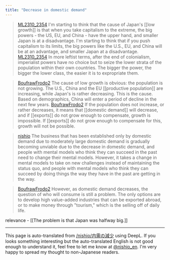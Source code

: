 ```yaml
---
title: "Decrease in domestic demand"
---
```


> [ML2310_2354](https://twitter.com/ML2310_2354/status/1783430223960461752) I'm starting to think that the cause of Japan's [[low growth]] is that when you take capitalism to the extreme, the big powers - the US, EU, and China - have the upper hand, and smaller Japan is at a disadvantage. I'm starting to think that if you push capitalism to its limits, the big powers like the U.S., EU, and China will be at an advantage, and smaller Japan at a disadvantage.
> [ML2310_2354](https://twitter.com/ML2310_2354/status/1783431075697660309) In more leftist terms, after the end of colonialism, imperialist powers have no choice but to seize the lower strata of the population within their own countries. The bigger the power, the bigger the lower class, the easier it is to expropriate them.

> [BoufrawFrodo2](https://twitter.com/BoufrawFrodo2/status/1783444594426007611) The cause of low growth is obvious: the population is not growing.
>  The U.S., China and the EU [[productive population]] are increasing, while Japan's is rather decreasing. This is the cause.
>  Based on demographics, China will enter a period of decline in the next few years.
> [BoufrawFrodo2](https://twitter.com/BoufrawFrodo2/status/1783445470481961006) If the population does not increase, or rather decreases, it means that [[domestic demand]] will decrease, and if [[exports]] do not grow enough to compensate, growth is impossible. If [[exports]] do not grow enough to compensate for this, growth will not be possible.

> [nishio](https://twitter.com/nishio/status/1783459554120134981) The business that has been established only by domestic demand due to moderately large domestic demand is gradually becoming unviable due to the decrease in domestic demand, and people with mental models who think they can succeed in the past need to change their mental models. However, it takes a change in mental models to take on new challenges instead of maintaining the status quo, and people with mental models who think they can succeed by doing things the way they have in the past are getting in the way.

> [BoufrawFrodo2](https://twitter.com/BoufrawFrodo2/status/1783463033341452365) However, as domestic demand decreases, the question of who will consume is still a problem. The only options are to develop high value-added industries that can be exported abroad, or to make money through "tourism," which is the selling off of daily life.

relevance
    - [[The problem is that Japan was halfway big.]]

---
This page is auto-translated from [/nishio/内需の減少](https://scrapbox.io/nishio/内需の減少) using DeepL. If you looks something interesting but the auto-translated English is not good enough to understand it, feel free to let me know at [@nishio_en](https://twitter.com/nishio_en). I'm very happy to spread my thought to non-Japanese readers.